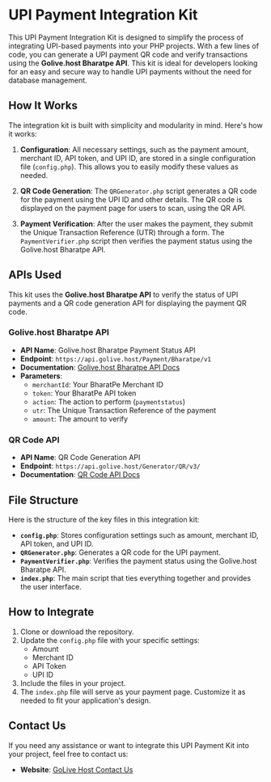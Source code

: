 # UPI Payment Integration Kit

This UPI Payment Integration Kit is designed to simplify the process of integrating UPI-based payments into your PHP projects. With a few lines of code, you can generate a UPI payment QR code and verify transactions using the **Golive.host Bharatpe API**. This kit is ideal for developers looking for an easy and secure way to handle UPI payments without the need for database management.

## How It Works

The integration kit is built with simplicity and modularity in mind. Here's how it works:

1. **Configuration**: All necessary settings, such as the payment amount, merchant ID, API token, and UPI ID, are stored in a single configuration file (`config.php`). This allows you to easily modify these values as needed.

2. **QR Code Generation**: The `QRGenerator.php` script generates a QR code for the payment using the UPI ID and other details. The QR code is displayed on the payment page for users to scan, using the QR API.

3. **Payment Verification**: After the user makes the payment, they submit the Unique Transaction Reference (UTR) through a form. The `PaymentVerifier.php` script then verifies the payment status using the Golive.host Bharatpe API.

## APIs Used

This kit uses the **Golive.host Bharatpe API** to verify the status of UPI payments and a QR code generation API for displaying the payment QR code.

### Golive.host Bharatpe API

- **API Name**: Golive.host Bharatpe Payment Status API
- **Endpoint**: `https://api.golive.host/Payment/Bharatpe/v1`
- **Documentation**: [Golive.host Bharatpe API Docs](https://api.golive.host/Payment/Bharatpe/v1_docs)
- **Parameters**:
  - `merchantId`: Your BharatPe Merchant ID
  - `token`: Your BharatPe API token
  - `action`: The action to perform (`paymentstatus`)
  - `utr`: The Unique Transaction Reference of the payment
  - `amount`: The amount to verify

### QR Code API

- **API Name**: QR Code Generation API
- **Endpoint**: `https://api.golive.host/Generator/QR/v3/`
- **Documentation**: [QR Code API Docs](https://api.golive.host/Generator/QR/v3_docs/)

## File Structure

Here is the structure of the key files in this integration kit:

- **`config.php`**: Stores configuration settings such as amount, merchant ID, API token, and UPI ID.
- **`QRGenerator.php`**: Generates a QR code for the UPI payment.
- **`PaymentVerifier.php`**: Verifies the payment status using the Golive.host Bharatpe API.
- **`index.php`**: The main script that ties everything together and provides the user interface.

## How to Integrate

1. Clone or download the repository.
2. Update the `config.php` file with your specific settings:
   - Amount
   - Merchant ID
   - API Token
   - UPI ID
3. Include the files in your project.
4. The `index.php` file will serve as your payment page. Customize it as needed to fit your application's design.

## Contact Us

If you need any assistance or want to integrate this UPI Payment Kit into your project, feel free to contact us:

- **Website**: [GoLive Host Contact Us](https://golive.host/contact-us)
